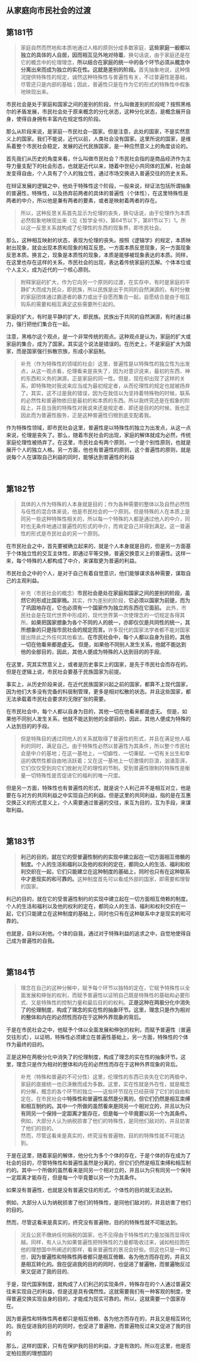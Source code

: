<h2>从家庭向市民社会的过渡 </h2><h2>第181节</h2><blockquote data-pid="AF2c5aya">    家庭自然而然地和本质地通过人格的原则分成多数家庭，<b>这些家庭一般都以独立的具体的人自居，因而相互见外地对待着</b>。换句话说，由于家庭还是在它的概念中的伦理理念，<b>所以结合在家庭的统一中的各个环节必须从概念中分离出来而成为独立的实在性。这就是差别的阶段。</b>首先抽象地说，这种情况提供特殊性的规定，诚然这种特殊性与普遍性有关，不过普遍性是基础，尽管还只是内部的基础；因此，普遍性只是在作为它的形式的特殊性中假象地映现出来。</blockquote><p data-pid="9T8fXugx">市民社会是处于家庭和国家之间的差别的阶段，什么叫做差别的阶段呢？按照黑格尔的矛盾发展，市民社会处于原来概念的分化状态，这种分化状态，是概念展开自身，使得自身拥有丰富内在规定性的阶段。</p><p data-pid="q0PbFiIB">那么从阶段来说，是家庭--市民社会--国家。但是注意，此处的国家，不是实然意义上的国家。我们不能说，近代以前，人类社会没有国家。这里所说的国家，是维系着整个市民社会稳定，发展的近代民族国家，是一种应然意义上的角度谈论的。</p><p data-pid="RSLLDRCc">首先我们从历史的角度来看，什么叫做市民社会？市民社会指的是商品经济作为主导力量支配下的社会形态，也就是近代以来，随着中世纪小共同体的瓦解，社会越发变得自由，个人具有了个人的独立性，通过市场交换进入普遍交往的历史关系。</p><p data-pid="a7rRMSKP">在辩证发展的逻辑之中，他处于特殊性这个阶段，一般来说，辩证法包括所谓抽象的普遍性，特殊性，以及扬弃前两者的具体的普遍性（个体性），在这里特殊性是两者的中介，所以他是兼有两者的要素，或者是映射着两者的存在。</p><blockquote data-pid="82mIe7pk"> 所以，这种反思关系首先显示为伦理的丧失，换句话说，由于伦理作为本质必然假象地映现出来（见《哲学全书》，第64节以下，第81节以下）1，所以这一反思关系就构成了伦理性的东西的现象界，即市民社会。</blockquote><p data-pid="n4rA60tU">那么，这种相互映射的状态，表现为伦理的丧失。按照《逻辑学》的规定，本质映射出现象，就会出现本质和现象的相互反思。一方面本质反思现象，另一方面现象反思本质。换言之，现象是本质性的现象，本质是能够被现象表达的本质。同样，在这里也存在这样的关系，市民社会的出现，表达着传统家庭的瓦解。个体本位或个人主义，成为近代的一个核心原则。</p><blockquote data-pid="JI4t6A_f"> 附释家庭的扩大，作为它向另一个原则的过渡，在实存中，有时是家庭的平静扩大而成为民众，即民族，所以民族是出于共同的自然渊源的，有时分散的家庭团体通过霸道者的暴力或出于自愿而集合一起，自愿结合是由于相互钩系的需要和相互满足这些需要所引起的。</blockquote><p data-pid="zpE3hom4">家庭的扩大，有时是平静的扩大，即民族。民族出于共同的自然渊源，有时通过暴力，强行把他们集合在一起。</p><p data-pid="-O9BGzql">注意，黑格尔这个观点，是一个非常传统的观点。这种观点是认为，家庭的扩大或家庭的集合，成为了国家。其实这个说法是错误的。在历史上，不是家庭扩大为国家，而是国家强行拆散宗族，形成小家庭制。</p><blockquote data-pid="zTza3ysQ">  补充（作为特殊性的领域的社会）这里，普遍性是以特殊性的独立性为出发点，从这一观点看，伦理看来是丧失了，因为对意识说来，最初的东西、神的东西和义务的渊源，正是家庭的同一性。但是，现在却出现了这样的关系，即特殊物对我说来应当成为最初规定者，从而伦理性的规定也就被扬弃了。其实，这不过是我的错误，因为在我信以为坚持着特殊物的时候，联系的必然性和普遍物依旧是最初的和本质的东西。所以我终究还是在假象的阶段上，并且当我的特殊性对我说来还是规定者、即还是目的的时候，我也正因此而为普遍性服务，正是这种普遍性归根到底支配着我。</blockquote><p data-pid="quPKzxxr">作为特殊性领域，即市民社会这里，普遍性是以特殊性的独立为出发点，从这一点来说，伦理是丧失了。那么，随着市民社会的出现，家庭的解体就成为必然，传统家庭伦理性被扬弃了。在这里，市民社会有两个原则，一个是个别性原则，也就是展开个人的独立人格。另一方面，他也有普遍性的原则，这个普遍性的原则，就是说每个人在谋取自己利益的同时，能够达到普遍性的利益</p><p><br></p><h2>第182节</h2><blockquote data-pid="UKJ03YAz">  具体的人作为特殊的人本身就是目的；作为各种需要的整体以及自然必然性与任性的混合体来说，他是市民社会的一个原则。但是特殊的人在本质上是同另一些这种特殊性相关的，所以每一个特殊的人都是通过他人的中介，同时也无条件地通过普遍性的形式的中介，而肯定自己并得到满足。这一普遍性的形式是市民社会的另一个原则。</blockquote><p data-pid="yRcG_s5B">在市民社会之中，首先要被确立起来的，就是个人本身就是目的，但是另一方面基于个体独立性的交互主体性，即通过平等交换，普遍交换意义上的普遍性。这样一来，每个特殊的人都构成了中介，来谋取更为普遍的利益。</p><p data-pid="DMKWm1GK">市民社会之中的个人，是对于自己有着自觉意识，他们能够谋求各种需要，谋取自己的主观利益。</p><blockquote data-pid="Rv04oZxz">    补充（市民社会的概念）<b>市民社会是处在家庭和国家之间的差别的阶段，虽然它的形成比国家晚。</b>其实，作为差别的阶段，<b>它必须以国家为前提，而为了巩固地存在，它也必须有一个国家作为独立的东西在它面前。</b> 此外，市民社会是在现代世界中形成的，现代世界第一次使理念的一切规定各得其所。<b>如果把国家想象为各个不同的人的统一，亦即仅仅是共同性的统一，其所想象的只是指市民社会的规定而言。</b>许多现代的国家法学者都不能对国家提出除此之外任何其他看法。<b>在市民社会中，每个人都以自身为目的，其他一切在他看来都是虚无。 但是，如果他不同别人发生关系，他就不能达到他的全部目的，因此，其他人便成为特殊的人达到目的的手段</b>。</blockquote><p data-pid="MNMgCr7n">在这里，究其实然意义上，或者是历史事实上的国家，是先于市民社会而存在的。但是在逻辑上说，市民社会要基于民族国家为前提。</p><p data-pid="1DGQW07Z">事实上，从历史阶段来说，在近代民族国家兴起之前的国家，都算不上现代国家，因为他们大多没有完备的科层制管理，更多是相对松散的状态。并且这些国家，都无法承载着市民社会要求的无限扩张的需要。</p><p data-pid="e9Q5wtqj">在市民社会中，每个人都以自身为目的，其他一切在他看来都是虚无。 但是，如果他不同别人发生关系，他就不能达到他的全部目的，因此，其他人便成为特殊的人达到目的的手段。</p><blockquote data-pid="kBXIlXSM">    但是特殊目的通过同他人的关系就取得了普遍性的形式，并且在满足他人福利的同时，满足自己。由于特殊性必然以普遍性为其条件，所以整个市民社会是中介的基地；在这一基地上，一切癖性、一切秉赋、一切有关出生和幸运的偶然性都自由地活跃着；又在这一基地上一切激情的巨浪，汹涌澎湃，它们仅仅受到向它们放射光茫的理性的节制。受到普遍性限制的特殊性是衡量一切特殊性是否促进它的福利的唯一尺度。</blockquote><p data-pid="pscYn3vL">但是另一方面，特殊性也有普遍性的形式，就是说个人利己并不是相互对立，他是要在与对方的共同利益之中实现自己的利益。但是这里的共同利益，指的是在互惠交换正义的形式意义上，个人需要通过普遍的交往，来互为目的，互为手段，来谋取利益。</p><p><br></p><h2>第183节</h2><blockquote data-pid="TPmxZI3H"><b> 利己的目的，就在它的受普遍性制约的实现中建立起在一切方面相互倚赖的制度。个人的生活和福利以及他的权利的定在，都同众人的生活、福利和权利交织在一起，它们只能建立在这种制度的基础上，同时也只有在这种联系中才是现实的和可靠的。</b>这种制度首先可以看成外部的国家，即需要和理智的国家。</blockquote><p data-pid="HT7L1fCe"> 利己的目的，就在它的受普遍性制约的实现中建立起在一切方面相互倚赖的制度。个人的生活和福利以及他的权利的定在，都同众人的生活、福利和权利交织在一起，它们只能建立在这种制度的基础上，同时也只有在这种联系中才是现实的和可靠的。</p><p data-pid="oH5LZ4RJ">也就是，自利以利他。个体的自我，通过对于特殊利益的追求之中，自觉地使得自己成为普遍性的自我。</p><p><br></p><h2>第184节</h2><blockquote data-pid="9eVGm-T1">   理念在自己的这种分解中，赋予每个环节以独特的定在，它赋予特殊性以全面发展和伸张的权利，而赋予普遍性以证明自己既是特殊性的基础和必要形式、又是特殊性的控制力量和最后目的的权利。<b>正是这种在两极分化中消失了的伦理制度，构成了理念的实在性的抽象环节。这里，理念只是作为相对的整体和内在的必然性而存在于这种外界现象的背后。</b></blockquote><p data-pid="nhEC5IkF">于是在市民社会之中，他赋予个体以全面发展和伸张的权利，而赋予普遍性（普遍交往形式），以证明，特殊性必须建立在普遍性基础上，另一方面，特殊性的个体作为最终的目的。</p><p data-pid="bvOzGC8P">正是这种在两极分化中消失了的伦理制度，构成了理念的实在性的抽象环节。这里，理念只是作为相对的整体和内在的必然性而存在于这种外界现象的背后。</p><blockquote data-pid="o3kYxoLb">  补充（特殊和普遍的不可分性）这里，伦理性的东西已丧失在它的两极中，家庭的直接统一也已涣散而成为多数。这里，实在性就是外在性，就是概念的分解，概念的各个环节的独立——这些环节现在已经获得了它们的自由和定在。在市民社会中<b>特殊性和普遍性虽然是分离的，但它们仍然是相互束缚和相互制约的。其中一个所做的虽然看来是同另一个相对立的，并且以为只有同另一个保持一定距离才能存在，但是每一个毕竟要以另一个为其条件。</b>例如，大部分人认为纳税损害了他们的特殊性，是同他们敌对的，并且妨害了他们的目的。<br>然而，尽管这看来是真实的，终究没有普遍物，目的的特殊性就不可能达到。</blockquote><p data-pid="OPuTk6ky">于是在这里，随着家庭的解体，他分化为多个个体的存在，于是个体的存在成为了社会的目的，尽管特殊性和普遍性虽然是分离的，但它们仍然是相互束缚和相互制约的。其中一个所做的虽然看来是同另一个相对立的，并且以为只有同另一个保持一定距离才能存在，但是每一个毕竟要以另一个为其条件。</p><p data-pid="JBVYiwOF">如果没有普遍性，也就是没有普遍交往的形式，个体性的目的就无法达到。</p><p data-pid="QzLgtRBW">例如，大部分人认为纳税损害了他们的特殊性，是同他们敌对的，并且妨害了他们的目的。</p><p data-pid="FR7hhgfZ">然而，尽管这看来是真实的，终究没有普遍物，目的的特殊性就不可能达到。</p><blockquote data-pid="8QREhX0j"> 况且公民不缴纳任何捐税的国家，也不见得由于特殊性的力量加强而显得优越。同样，有人认为如果普遍性把特殊性的力量都吸收过来，诚如柏拉图在他的理想国中所阐述的那样，看来普遍性的景况会好些。但这也只是一种幻想，<b>因为普遍性和特殊性两者都只是相互倚赖、各为他方而存在的，并且又是相互转化的。我在促进我的目的的同时，也促进了普遍物，而普遍物反过来又促进了我的目的</b>。</blockquote><p data-pid="VyUEDI_V">于是，现代国家制度，就构成了人们利己的实现条件，特殊存在的个人通过普遍交往来实现自己的利益，但是这是具有偶然性。这就需要我们有一种客观的制度，使得普遍交换实现自身的目的，才能成为现实可靠的。所以，这就需要一个国家存在。</p><p data-pid="rLSWkUzN">因为普遍性和特殊性两者都只是相互倚赖、各为他方而存在的，并且又是相互转化的。我在促进我的目的的同时，也促进了普遍物，而普遍物反过来又促进了我的目的</p><p data-pid="BsI7A-4i">那么，这样的国家，只有在保护我的目的利益，才是有效的。所以在这里，他是否定柏拉图的理想国的</p><p></p>